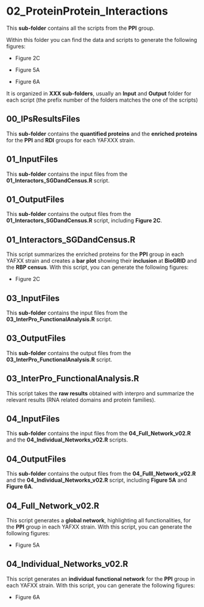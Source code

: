 # 02_ProteinProtein_Interactions

This **sub-folder** contains all the scripts from the **PPI** group. 

Within this folder you can find the data and scripts to generate the following figures:

- Figure 2C

- Figure 5A

- Figure 6A

It is organized in **XXX sub-folders**, usually an **Input** and **Output** folder for each script (the prefix number of the folders matches the one of the scripts)

## 00_IPsResultsFiles

This **sub-folder** contains the **quantified proteins** and the **enriched proteins** for the **PPI** and **RDI** groups for each YAFXXX strain.

## 01_InputFiles

This **sub-folder** contains the input files from the **01_Interactors_SGDandCensus.R** script.

## 01_OutputFiles

This **sub-folder** contains the output files from the **01_Interactors_SGDandCensus.R** script, including **Figure 2C**.

## 01_Interactors_SGDandCensus.R

This script summarizes the enriched proteins for the **PPI** group in each YAFXX strain and creates a **bar plot** showing their **inclusion** at **BioGRID** and the **RBP census**. With this script, you can generate the following figures:

- Figure 2C

## 03_InputFiles

This **sub-folder** contains the input files from the **03_InterPro_FunctionalAnalysis.R** script.

## 03_OutputFiles

This **sub-folder** contains the output files from the **03_InterPro_FunctionalAnalysis.R** script.

## 03_InterPro_FunctionalAnalysis.R

This script takes the **raw results** obtained with interpro and summarize the relevant results (RNA related domains and protein families).

## 04_InputFiles

This **sub-folder** contains the input files from the **04_Full_Network_v02.R** and the **04_Individual_Networks_v02.R** scripts.

## 04_OutputFiles

This **sub-folder** contains the output files from the **04_Fulll_Network_v02.R**  and the **04_Individual_Networks_v02.R** script, including **Figure 5A** and **Figure 6A**.

## 04_Full_Network_v02.R

This script generates a **global network**, highlighting all functionalities, for the  **PPI** group in each YAFXX strain. With this script, you can generate the following figures:

- Figure 5A

## 04_Individual_Networks_v02.R

This script generates an **individual functional network** for the  **PPI** group in each YAFXX strain. With this script, you can generate the following figures:

- Figure 6A
